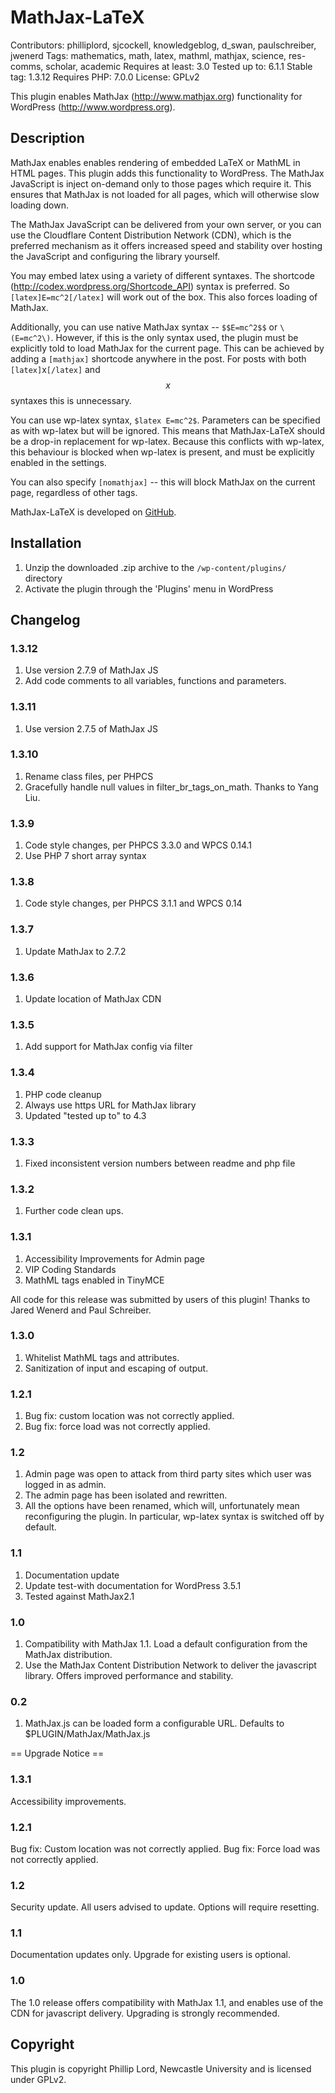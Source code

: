 # MathJax-LaTeX

Contributors: philliplord, sjcockell, knowledgeblog, d_swan, paulschreiber, jwenerd
Tags: mathematics, math, latex, mathml, mathjax, science, res-comms, scholar, academic
Requires at least: 3.0
Tested up to: 6.1.1
Stable tag: 1.3.12
Requires PHP: 7.0.0
License: GPLv2

This plugin enables MathJax (http://www.mathjax.org) functionality for
WordPress (http://www.wordpress.org).

## Description

MathJax enables enables rendering of embedded LaTeX or MathML in HTML pages. This plugin adds this functionality to WordPress. The MathJax JavaScript is inject on-demand only to those pages which require it. This ensures that MathJax is not loaded for all pages, which will otherwise slow loading down.

The MathJax JavaScript can be delivered from your own server, or you can use the Cloudflare Content Distribution Network (CDN), which is the preferred mechanism as it offers increased speed and stability over hosting the JavaScript and configuring the library yourself.

You may embed latex using a variety of different syntaxes. The shortcode (http://codex.wordpress.org/Shortcode_API) syntax is preferred. So `[latex]E=mc^2[/latex]` will work out of the box. This also forces loading of MathJax.

Additionally, you can use native MathJax syntax -- `$$E=mc^2$$` or `\(E=mc^2\)`. However, if this is the only syntax used, the plugin must be explicitly told to load MathJax for the current page. This can be achieved by adding a `[mathjax]` shortcode anywhere in the post. For posts with both `[latex]`x`[/latex]` and $$x$$ syntaxes this is unnecessary.

You can use wp-latex syntax, `$latex E=mc^2$`. Parameters can be specified as with wp-latex but will be ignored. This means that MathJax-LaTeX should be a drop-in replacement for wp-latex. Because this conflicts with wp-latex, this behaviour is blocked when wp-latex is present, and must be explicitly enabled in the settings.

You can also specify `[nomathjax]` -- this will block MathJax on the current page, regardless of other tags.

MathJax-LaTeX is developed on [GitHub](https://github.com/phillord/mathjax-latex).

## Installation

1. Unzip the downloaded .zip archive to the `/wp-content/plugins/` directory
1. Activate the plugin through the 'Plugins' menu in WordPress

## Changelog

### 1.3.12

1. Use version 2.7.9 of MathJax JS
1. Add code comments to all variables, functions and parameters.

### 1.3.11

1. Use version 2.7.5 of MathJax JS

### 1.3.10

1. Rename class files, per PHPCS
2. Gracefully handle null values in filter_br_tags_on_math. Thanks to Yang Liu.

### 1.3.9

1. Code style changes, per PHPCS 3.3.0 and WPCS 0.14.1
1. Use PHP 7 short array syntax

### 1.3.8

1. Code style changes, per PHPCS 3.1.1 and WPCS 0.14

### 1.3.7

1. Update MathJax to 2.7.2

### 1.3.6

1. Update location of MathJax CDN

### 1.3.5

1. Add support for MathJax config via filter

### 1.3.4

1. PHP code cleanup
1. Always use https URL for MathJax library
1. Updated "tested up to" to 4.3

### 1.3.3

1. Fixed inconsistent version numbers between readme and php file

### 1.3.2

1. Further code clean ups.

### 1.3.1

1. Accessibility Improvements for Admin page
1. VIP Coding Standards
1. MathML tags enabled in TinyMCE

All code for this release was submitted by users of
this plugin! Thanks to Jared Wenerd and Paul Schreiber.

### 1.3.0

1. Whitelist MathML tags and attributes.
1. Sanitization of input and escaping of output.

### 1.2.1

1. Bug fix: custom location was not correctly applied.
1. Bug fix: force load was not correctly applied.

### 1.2

1. Admin page was open to attack from third party sites which user was logged
   in as admin.
1. The admin page has been isolated and rewritten.
1. All the options have been renamed, which will, unfortunately mean
   reconfiguring the plugin. In particular, wp-latex syntax is switched off by
   default.

### 1.1

1. Documentation update
1. Update test-with documentation for WordPress 3.5.1
1. Tested against MathJax2.1

### 1.0
1. Compatibility with MathJax 1.1. Load a default configuration from the MathJax distribution.
1. Use the MathJax Content Distribution Network to deliver the javascript library. Offers improved performance and stability.

### 0.2
1. MathJax.js can be loaded form a configurable URL. Defaults to $PLUGIN/MathJax/MathJax.js

== Upgrade Notice ==

### 1.3.1

Accessibility improvements.

### 1.2.1

Bug fix: Custom location was not correctly applied.
Bug fix: Force load was not correctly applied.

### 1.2

Security update. All users advised to update. Options will require resetting.

### 1.1
Documentation updates only. Upgrade for existing users is optional.

### 1.0

The 1.0 release offers compatibility with MathJax 1.1, and enables use of the
CDN for javascript delivery. Upgrading is strongly recommended.

## Copyright

This plugin is copyright Phillip Lord, Newcastle University and is licensed under GPLv2.
